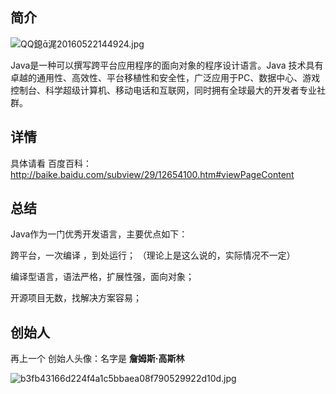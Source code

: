 ## 简介

![QQ鎴浘20160522144924.jpg](http://blog.java1234.com/static/userImages/20160522/1463899755281069230.jpg)



Java是一种可以撰写跨平台应用程序的面向对象的程序设计语言。Java 技术具有卓越的通用性、高效性、平台移植性和安全性，广泛应用于PC、数据中心、游戏控制台、科学超级计算机、移动电话和互联网，同时拥有全球最大的开发者专业社群。

## 详情

具体请看 百度百科：<http://baike.baidu.com/subview/29/12654100.htm#viewPageContent>



## 总结

Java作为一门优秀开发语言，主要优点如下：

跨平台，一次编译 ，到处运行； （理论上是这么说的，实际情况不一定）

编译型语言，语法严格，扩展性强，面向对象； 

开源项目无数，找解决方案容易；





## 创始人

再上一个 创始人头像：名字是 **詹姆斯·高斯林**

![b3fb43166d224f4a1c5bbaea08f790529922d10d.jpg](http://blog.java1234.com/static/userImages/20160522/1463900408578003928.jpg)